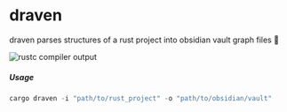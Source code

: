 # draven

draven parses structures of a rust project into obsidian vault graph files 🌟

![rustc compiler output](./preview.gif)

##### Usage

```rust
cargo draven -i "path/to/rust_project" -o "path/to/obsidian/vault"
```
